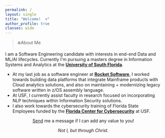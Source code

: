 ```yaml
---
permalink: /
layout: single
title: "Welcome!  ⚜️"
author_profile: true
classes: wide
---
```


> ❄️About Me

I am a Software Engineering candidate with interests in end-end Data and ML/AI lifecycles. Currently I'm pursuing a masters degree in Information Systems and Analytics at the [**University of South Florida**](https://www.usf.edu/). 

- At my last job as a software engineer at [**Rocket Software**](https://www.rocketsoftware.com/products/rocket-tmon-one/rocket-tmon), I worked towards building data platforms that integrate Mainframe products with Cloud analytics solutions, and also on maintaining + modernizing legacy software written in z/OS assembly language. 
- At USF, I currently assist faculty in research focused on incorporating NLP techniques within Information Security solutions. 
- I also work towards the cybersecurity training of Florida State Employees funded by the [**Florida Center for Cybersecurity**](https://cyberflorida.org/) at USF. 


<p style="text-align: center;"> <a href="mailto:s.joearul@gmail.com">Send</a> me a message if I can add any value to you! </p>


<p style="text-align: center;"> <em> Not I, but through Christ.  </em> </p>


